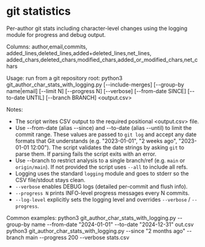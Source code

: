# git statistics

Per-author git stats including character-level changes using the logging module
for progress and debug output.

Columns:
author,email,commits,
added_lines,deleted_lines,added+deleted_lines,net_lines,
added_chars,deleted_chars,modified_chars,added_or_modified_chars,net_chars

Usage: run from a git repository root:
    python3 git_author_char_stats_with_logging.py [--include-merges] [--group-by name|email]
                                                  [--limit N] [--progress N] [--verbose]
                                                  [--from-date SINCE] [--to-date UNTIL]
                                                  [--branch BRANCH]
                                                  <output.csv>

Notes:
- The script writes CSV output to the required positional <output.csv> file.
- Use --from-date (alias --since) and --to-date (alias --until) to limit the commit range.
  These values are passed to `git log` and accept any date formats that Git understands
  (e.g. "2023-01-01", "2 weeks ago", "2023-01-01 12:00"). The script validates the
  date strings by asking `git` to parse them. If parsing fails the script exits with an error.
- Use --branch to restrict analysis to a single branch/ref (e.g. `main` or `origin/main`). If
  not provided the script uses `--all` to include all refs.
- Logging uses the standard `logging` module and goes to stderr so the CSV file/stdout
  stays clean.
- `--verbose` enables DEBUG logs (detailed per-commit and flush info).
- `--progress N` prints INFO-level progress messages every N commits.
- `--log-level` explicitly sets the logging level and overrides `--verbose` / `--progress`.

Common examples:
    python3 git_author_char_stats_with_logging.py --group-by name --from-date "2024-01-01" --to-date "2024-12-31" out.csv
    python3 git_author_char_stats_with_logging.py --since "2 months ago" --branch main --progress 200 --verbose stats.csv
